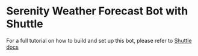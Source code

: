 # Serenity Weather Forecast Bot with Shuttle

For a full tutorial on how to build and set up this bot, please refer to [Shuttle docs](https://docs.shuttle.rs/templates/tutorials/discord-weather-forecast)
